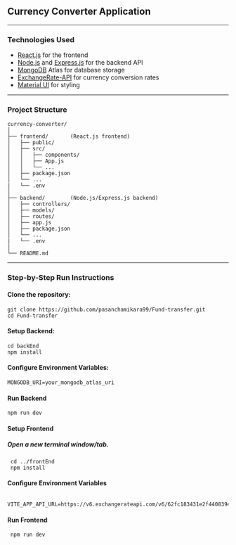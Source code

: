 ## Currency Converter Application

___


### Technologies Used
+ [React.js](https://react.dev/) for the frontend
+ [Node.js](https://nodejs.org/en) and [Express.js](https://expressjs.com/) for the backend API
+ [MongoDB](https://www.mongodb.com/) Atlas for database storage
+ [ExchangeRate-API](https://www.exchangerate-api.com/docs/free) for currency conversion rates
+ [Material UI](https://mui.com/material-ui/) for styling

___


### Project Structure

    currency-converter/
    │
    ├── frontend/       (React.js frontend)
    │   ├── public/
    │   ├── src/
    │   │   ├── components/
    │   │   ├── App.js
    │   │   └── ...
    │   ├── package.json
    │   └── ...
    |   └── .env
    │
    ├── backend/        (Node.js/Express.js backend)
    │   ├── controllers/
    │   ├── models/
    │   ├── routes/
    │   ├── app.js
    │   ├── package.json
    │   └── ...
    |   └── .env
    │
    └── README.md

___

 
### Step-by-Step Run Instructions

#### Clone the repository:

    git clone https://github.com/pasanchamikara99/Fund-transfer.git
    cd Fund-transfer

#### Setup Backend:
    cd backEnd
    npm install

#### Configure Environment Variables:
    MONGODB_URI=your_mongodb_atlas_uri

#### Run Backend
    npm run dev

#### Setup Frontend
##### Open a new terminal window/tab.
     cd ../frontEnd
     npm install

#### Configure Environment Variables
     VITE_APP_API_URL=https://v6.exchangerateapi.com/v6/62fc183431e2f440839449bc/latest/

#### Run Frontend
     npm run dev
  
